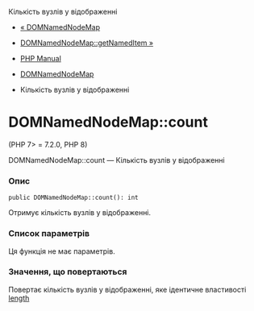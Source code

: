 Кількість вузлів у відображенні

-   [« DOMNamedNodeMap](class.domnamednodemap.html)
    
-   [DOMNamedNodeMap::getNamedItem »](domnamednodemap.getnameditem.html)
    
-   [PHP Manual](index.html)
    
-   [DOMNamedNodeMap](class.domnamednodemap.html)
    
-   Кількість вузлів у відображенні
    

# DOMNamedNodeMap::count

(PHP 7> = 7.2.0, PHP 8)

DOMNamedNodeMap::count — Кількість вузлів у відображенні

### Опис

```methodsynopsis
public DOMNamedNodeMap::count(): int
```

Отримує кількість вузлів у відображенні.

### Список параметрів

Ця функція не має параметрів.

### Значення, що повертаються

Повертає кількість вузлів у відображенні, яке ідентичне властивості [length](class.domnamednodemap.html#domnamednodemap.props.length)